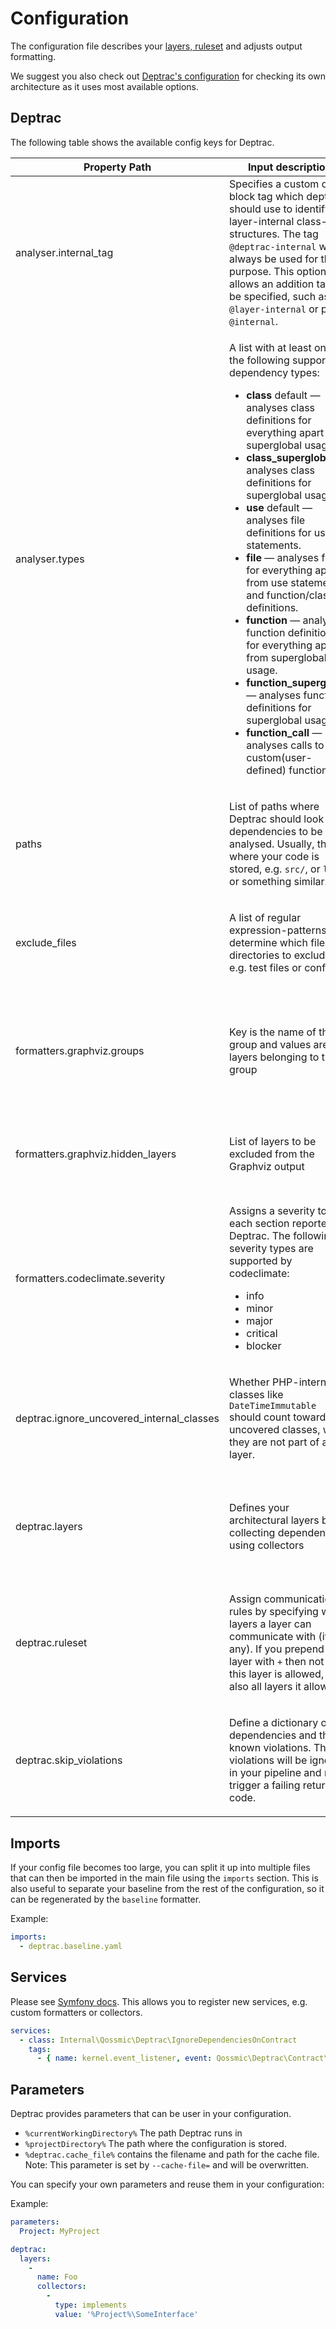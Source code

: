 # Configuration

The configuration file describes your [layers, ruleset](concepts.md) and adjusts
output formatting.

We suggest you also check out [Deptrac's configuration](https://github.com/qossmic/deptrac/blob/main/deptrac.yaml)
for checking its own architecture as it uses most available options.

## Deptrac

The following table shows the available config keys for Deptrac.

<table>
<thead>
<tr>
<th>Property Path</th>
<th>Input description</th>
<th>Example usage</th>
</tr>
</thead>
<tbody>
<tr>
<td>analyser.internal_tag</td>
<td>
Specifies a custom doc block tag which deptrac should use to identify layer-internal
class-like structures. The tag <code>@deptrac-internal</code> will always be used
for this purpose. This option allows an addition tag to be specified, such as
<code>@layer-internal</code> or plain <code>@internal</code>.
</td>
<td>

```yaml
deptrac:
  analyser:
    internal_tag: "@layer-internal"
```
</td>
</tr>
<tr>
<td>analyser.types</td>
<td>

A list with at least one of the following supported dependency types:
<ul>
<li><strong>class</strong> default &mdash; analyses class definitions for everything apart from superglobal usage.
</li>
<li><strong>class_superglobal</strong> &mdash; analyses class definitions for superglobal usage.
</li>
<li><strong>use</strong> default &mdash; analyses file definitions for use statements.
</li>
<li><strong>file</strong> &mdash; analyses file for everything apart from use statements and function/class definitions.
</li>
<li><strong>function</strong> &mdash; analyses function definitions for everything apart from superglobal usage.
</li>
<li><strong>function_superglobal</strong> &mdash; analyses function definitions for superglobal usage.
</li>
<li><strong>function_call</strong> &mdash; analyses calls to custom(user-defined) functions

</td>
<td>

```yaml
deptrac:
  analyser:
    types:
      - "use"
      - "file"
      - "class_superglobal"
      - "function_superglobal"
      - "function_call"
```

</td>
</tr>
<tr>
<td>paths</td>
<td>

List of paths where Deptrac should look for dependencies to be analysed.
Usually, this is where your code is stored, e.g. <code>src/</code>, or <code>lib/</code> or
something similar.

</td>
<td>

```yaml
deptrac:
  paths:
    - src/
```

</td>
</tr>
<tr>
<td>exclude_files</td>
<td>

A list of regular expression-patterns to determine which files or directories to exclude,
e.g. test files or config

</td>
<td>

```yaml
deptrac:
  exclude_files:
    - '#.*Test\.php$#'
```

</td>
</tr>
<tr>
<td>formatters.graphviz.groups</td>
<td>

Key is the name of the group and values are the layers belonging to that group

</td>
<td>

```yaml
deptrac:
  formatters:
    graphviz:
      groups:
        Entrypoints:
          - Controllers
          - Commands
        Persistence:
          - Repositories
          - Entities
```

</td>
</tr>
<tr>
<td>formatters.graphviz.hidden_layers</td>
<td>

List of layers to be excluded from the Graphviz output

</td>
<td>

```yaml
deptrac:
  formatters:
    graphviz:
      hidden_layers:
        - Controllers
```

</td>
</tr>
<tr>
<td>formatters.codeclimate.severity</td>
<td>

Assigns a severity to each section reported by Deptrac. The following
severity types are supported by codeclimate:
<ul>
<li>info</li>
<li>minor</li>
<li>major</li>
<li>critical</li>
<li>blocker</li>
</ul>

</td>
<td>

```yaml
deptrac:
  formatters:
    codeclimate:
      severity:
        failure: blocker
        skipped: major
        uncovered: major
```

</td>
</tr>
<tr>
<td>deptrac.ignore_uncovered_internal_classes</td>
<td>

Whether PHP-internal classes like <code>DateTimeImmutable</code> should count
towards uncovered classes, when they are not part of any layer.

</td>
<td>

```yaml
deptrac:
  ignore_uncovered_internal_classes: false # default: true
```

</td>
</tr>
<tr>
<td>deptrac.layers</td>
<td>

Defines your architectural layers by collecting dependencies using collectors

</td>
<td>

```yaml
deptrac:
  layers:
    -
      name: Controller
      collectors:
        -
          type: classLike
          value: .*Controller.*
```

</td>
</tr>
<tr>

<td>deptrac.ruleset</td>
<td>

Assign communication rules by specifying which layers a layer can
communicate with (if any). If you prepend a layer with <code>+</code> then not
only this layer is allowed, but also all layers it allows.

</td>
<td>

```yaml
deptrac:
  ruleset:
    Controllers: [Services]
    Services:
      - Repositories
    Repositories: ~
```

</td>
</tr>
<tr>

<td>deptrac.skip_violations</td>
<td>

Define a dictionary of dependencies and their known violations.
This violations will be ignored in your pipeline and not trigger a
failing return code.

</td>
<td>

```yaml
deptrac:
  skip_violations:
    Library\LibClass:
      - Core\CoreClass
```

</td>
</tr>
</tbody>
</table>

## Imports

If your config file becomes too large, you can split it up into multiple files
that can then be imported in the main file using the `imports` section.
This is also useful to separate your baseline from the rest of the
configuration, so it can be regenerated by the `baseline` formatter.

Example:

```yaml
imports:
  - deptrac.baseline.yaml
```

## Services

Please see [Symfony docs](https://symfony.com/doc/current/service_container.html#explicitly-configuring-services-and-arguments).
This allows you to register new services, e.g. custom formatters or collectors.


```yaml
services:
  - class: Internal\Qossmic\Deptrac\IgnoreDependenciesOnContract
    tags:
      - { name: kernel.event_listener, event: Qossmic\Deptrac\Contract\Analyser\ProcessEvent }
```

## Parameters

Deptrac provides parameters that can be user in your configuration.

* `%currentWorkingDirectory%` The path Deptrac runs in
* `%projectDirectory%` The path where the configuration is stored.
* `%deptrac.cache_file%` contains the filename and path for the cache file.
  Note: This parameter is set by `--cache-file=` and will be overwritten.

You can specify your own parameters and reuse them in your configuration:

Example:

```yaml
parameters:
  Project: MyProject

deptrac:
  layers:
    -
      name: Foo
      collectors:
        -
          type: implements
          value: '%Project%\SomeInterface'
```

